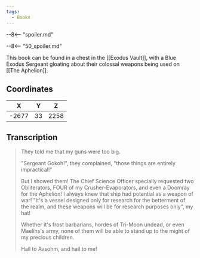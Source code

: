```yaml
---
tags:
  - Books
---
```


--8<-- "spoiler.md"

--8<-- "50_spoiler.md"

This book can be found in a chest in the [[Exodus Vault]], with a Blue Exodus Sergeant gloating about their colossal weapons being used on [[The Aphelion]].

## Coordinates
| **X** | **Y** | **Z** |
| :---: | :---: | :---: |
| -2677 |  33   | 2258  |

## Transcription
> They told me that my guns were too big.
>
> "Sergeant Gokoh!", they complained, "those things are entirely impractical!"
>
> But I showed them! The Chief Science Officer specially requested two Obliterators, FOUR of my Crusher-Evaporators, and even a Doomray for the Aphelion! I always knew that ship had potential as a weapon of war! "It's a vessel designed only for research for the betterment of the realm, and these weapons will be for research purposes only", my hat!
>
> Whether it's frost barbarians, hordes of Tri-Moon undead, or even Maelihs's army, none of them will be able to stand up to the might of my precious children.
>
> Hail to Avsohm, and hail to me!

